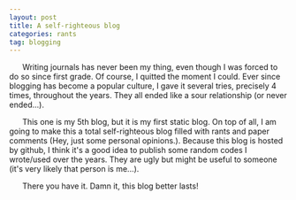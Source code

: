 ```yaml
---
layout: post
title: A self-righteous blog
categories: rants
tag: blogging
---
```


&nbsp;&nbsp;&nbsp;&nbsp;&nbsp;&nbsp;Writing journals has never been my thing, even though I was forced to do so since first grade. Of course, I quitted the moment I could. Ever since blogging has become a popular culture, I gave it several tries, precisely 4 times, throughout the years. They all ended like a sour relationship (or never ended...). 

&nbsp;&nbsp;&nbsp;&nbsp;&nbsp;&nbsp;This one is my 5th blog, but it is my first static blog. On top of all, I am going to make this a total self-righteous blog filled with rants and paper comments (Hey, just some personal opinions.). Because this blog is hosted by github, I think it's a good idea to publish some random codes I wrote/used over the years. They are ugly but might be useful to someone (it's very likely that person is me...). 

&nbsp;&nbsp;&nbsp;&nbsp;&nbsp;&nbsp;There you have it. Damn it, this blog better lasts! 

